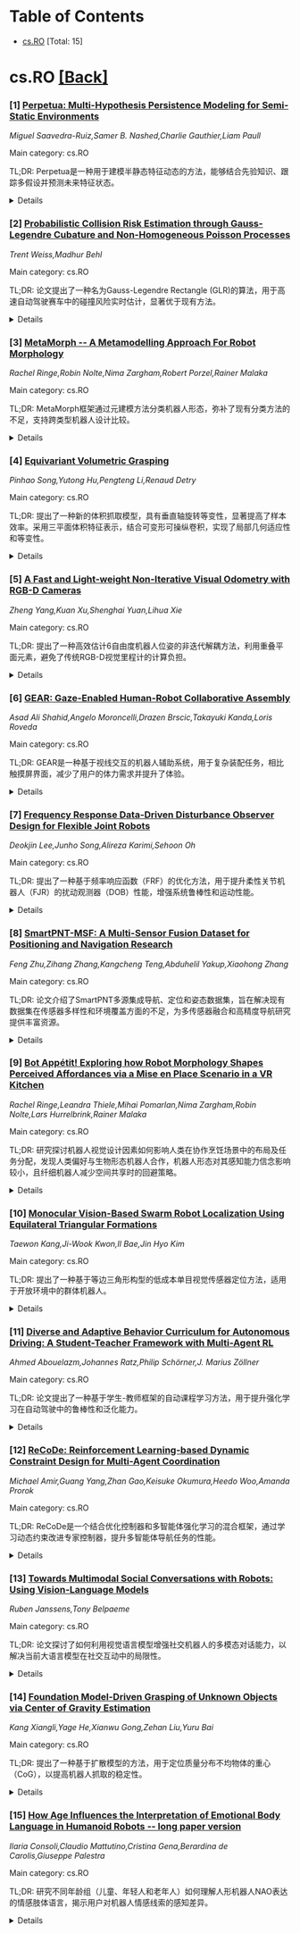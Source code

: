 <div id=toc></div>

# Table of Contents

- [cs.RO](#cs.RO) [Total: 15]


<div id='cs.RO'></div>

# cs.RO [[Back]](#toc)

### [1] [Perpetua: Multi-Hypothesis Persistence Modeling for Semi-Static Environments](https://arxiv.org/abs/2507.18808)
*Miguel Saavedra-Ruiz,Samer B. Nashed,Charlie Gauthier,Liam Paull*

Main category: cs.RO

TL;DR: Perpetua是一种用于建模半静态特征动态的方法，能够结合先验知识、跟踪多假设并预测未来特征状态。


<details>
  <summary>Details</summary>
Motivation: 复杂动态环境中，机器人系统需要处理环境变化，现有算法无法有效预测动态特征的未来状态。

Method: 通过链式混合“持久性”和“涌现性”滤波器，在贝叶斯框架中建模特征消失或重现的概率。

Result: 实验表明，Perpetua在模拟和真实数据中比类似方法更准确，且具有在线适应性和鲁棒性。

Conclusion: Perpetua是一种高效、可扩展且通用的方法，适用于动态环境中的特征状态估计。

Abstract: Many robotic systems require extended deployments in complex, dynamic
environments. In such deployments, parts of the environment may change between
subsequent robot observations. Most robotic mapping or environment modeling
algorithms are incapable of representing dynamic features in a way that enables
predicting their future state. Instead, they opt to filter certain state
observations, either by removing them or some form of weighted averaging. This
paper introduces Perpetua, a method for modeling the dynamics of semi-static
features. Perpetua is able to: incorporate prior knowledge about the dynamics
of the feature if it exists, track multiple hypotheses, and adapt over time to
enable predicting of future feature states. Specifically, we chain together
mixtures of "persistence" and "emergence" filters to model the probability that
features will disappear or reappear in a formal Bayesian framework. The
approach is an efficient, scalable, general, and robust method for estimating
the states of features in an environment, both in the present as well as at
arbitrary future times. Through experiments on simulated and real-world data,
we find that Perpetua yields better accuracy than similar approaches while also
being online adaptable and robust to missing observations.

</details>


### [2] [Probabilistic Collision Risk Estimation through Gauss-Legendre Cubature and Non-Homogeneous Poisson Processes](https://arxiv.org/abs/2507.18819)
*Trent Weiss,Madhur Behl*

Main category: cs.RO

TL;DR: 论文提出了一种名为Gauss-Legendre Rectangle (GLR)的算法，用于高速自动驾驶赛车中的碰撞风险实时估计，显著优于现有方法。


<details>
  <summary>Details</summary>
Motivation: 在高速自动驾驶赛车中，精确的实时碰撞风险估计至关重要，尤其是在车轮对车轮的极小安全距离场景中。现有方法要么过于简化，要么过于保守。

Method: GLR算法结合Gauss-Legendre积分和非齐次泊松过程，分两阶段估计碰撞风险，同时考虑车辆几何形状和轨迹不确定性。

Result: 在446个超车场景的高保真F1赛车模拟中，GLR平均误差减少77%，优于其他五种先进方法，且运行频率达1000Hz。

Conclusion: GLR算法不仅适用于自动驾驶赛车，还可推广到更广泛的运动规划场景。

Abstract: Overtaking in high-speed autonomous racing demands precise, real-time
estimation of collision risk; particularly in wheel-to-wheel scenarios where
safety margins are minimal. Existing methods for collision risk estimation
either rely on simplified geometric approximations, like bounding circles, or
perform Monte Carlo sampling which leads to overly conservative motion planning
behavior at racing speeds. We introduce the Gauss-Legendre Rectangle (GLR)
algorithm, a principled two-stage integration method that estimates collision
risk by combining Gauss-Legendre with a non-homogeneous Poisson process over
time. GLR produces accurate risk estimates that account for vehicle geometry
and trajectory uncertainty. In experiments across 446 overtaking scenarios in a
high-fidelity Formula One racing simulation, GLR outperforms five
state-of-the-art baselines achieving an average error reduction of 77% and
surpassing the next-best method by 52%, all while running at 1000 Hz. The
framework is general and applicable to broader motion planning contexts beyond
autonomous racing.

</details>


### [3] [MetaMorph -- A Metamodelling Approach For Robot Morphology](https://arxiv.org/abs/2507.18820)
*Rachel Ringe,Robin Nolte,Nima Zargham,Robert Porzel,Rainer Malaka*

Main category: cs.RO

TL;DR: MetaMorph框架通过元建模方法分类机器人形态，弥补了现有分类方法的不足，支持跨类型机器人设计比较。


<details>
  <summary>Details</summary>
Motivation: 现有机器人外观分类方法过于宽泛或仅关注拟人化特征，无法全面分类所有类型机器人，限制了设计与交互效果的研究。

Method: 从IEEE Robots Guide中提取222个机器人数据，采用元建模方法构建MetaMorph框架。

Result: MetaMorph提供了结构化方法，支持机器人视觉特征比较和设计优化。

Conclusion: MetaMorph为机器人设计提供了更全面的分类工具，有助于探索设计与交互的关系。

Abstract: Robot appearance crucially shapes Human-Robot Interaction (HRI) but is
typically described via broad categories like anthropomorphic, zoomorphic, or
technical. More precise approaches focus almost exclusively on anthropomorphic
features, which fail to classify robots across all types, limiting the ability
to draw meaningful connections between robot design and its effect on
interaction. In response, we present MetaMorph, a comprehensive framework for
classifying robot morphology. Using a metamodeling approach, MetaMorph was
synthesized from 222 robots in the IEEE Robots Guide, offering a structured
method for comparing visual features. This model allows researchers to assess
the visual distances between robot models and explore optimal design traits
tailored to different tasks and contexts.

</details>


### [4] [Equivariant Volumetric Grasping](https://arxiv.org/abs/2507.18847)
*Pinhao Song,Yutong Hu,Pengteng Li,Renaud Detry*

Main category: cs.RO

TL;DR: 提出了一种新的体积抓取模型，具有垂直轴旋转等变性，显著提高了样本效率。采用三平面体积特征表示，结合可变形可操纵卷积，实现了局部几何适应性和等变性。


<details>
  <summary>Details</summary>
Motivation: 提高抓取模型的样本效率和计算效率，同时保持对旋转的等变性。

Method: 使用三平面特征表示，设计水平面特征对90度旋转等变，其他两平面特征不变。引入可变形可操纵卷积，结合局部几何适应性和等变性。

Result: 模型显著降低了计算和内存成本，并在模拟和实际实验中表现优于非等变模型。

Conclusion: 提出的三平面特征设计和等变模型在抓取任务中表现出高效性和优越性。

Abstract: We propose a new volumetric grasp model that is equivariant to rotations
around the vertical axis, leading to a significant improvement in sample
efficiency. Our model employs a tri-plane volumetric feature representation --
i.e., the projection of 3D features onto three canonical planes. We introduce a
novel tri-plane feature design in which features on the horizontal plane are
equivariant to 90{\deg} rotations, while the sum of features from the other two
planes remains invariant to the same transformations. This design is enabled by
a new deformable steerable convolution, which combines the adaptability of
deformable convolutions with the rotational equivariance of steerable ones.
This allows the receptive field to adapt to local object geometry while
preserving equivariance properties. We further develop equivariant adaptations
of two state-of-the-art volumetric grasp planners, GIGA and IGD. Specifically,
we derive a new equivariant formulation of IGD's deformable attention mechanism
and propose an equivariant generative model of grasp orientations based on flow
matching. We provide a detailed analytical justification of the proposed
equivariance properties and validate our approach through extensive simulated
and real-world experiments. Our results demonstrate that the proposed
projection-based design significantly reduces both computational and memory
costs. Moreover, the equivariant grasp models built on top of our tri-plane
features consistently outperform their non-equivariant counterparts, achieving
higher performance with only a modest computational overhead. Video and code
can be viewed in: https://mousecpn.github.io/evg-page/

</details>


### [5] [A Fast and Light-weight Non-Iterative Visual Odometry with RGB-D Cameras](https://arxiv.org/abs/2507.18886)
*Zheng Yang,Kuan Xu,Shenghai Yuan,Lihua Xie*

Main category: cs.RO

TL;DR: 提出了一种高效估计6自由度机器人位姿的非迭代解耦方法，利用重叠平面元素，避免了传统RGB-D视觉里程计的计算负担。


<details>
  <summary>Details</summary>
Motivation: 传统RGB-D视觉里程计依赖迭代优化和特征提取，计算量大且耗时，需改进。

Method: 通过分离旋转和平移估计，利用平面特征计算旋转矩阵，再使用核互相关器确定平移，避免迭代优化和特征提取。

Result: 在低端i5 CPU上实现71Hz性能，在低纹理退化环境中优于现有方法。

Conclusion: 该方法显著提高了计算效率，适用于低纹理环境。

Abstract: In this paper, we introduce a novel approach for efficiently estimating the
6-Degree-of-Freedom (DoF) robot pose with a decoupled, non-iterative method
that capitalizes on overlapping planar elements. Conventional RGB-D visual
odometry(RGBD-VO) often relies on iterative optimization solvers to estimate
pose and involves a process of feature extraction and matching. This results in
significant computational burden and time delays. To address this, our
innovative method for RGBD-VO separates the estimation of rotation and
translation. Initially, we exploit the overlaid planar characteristics within
the scene to calculate the rotation matrix. Following this, we utilize a kernel
cross-correlator (KCC) to ascertain the translation. By sidestepping the
resource-intensive iterative optimization and feature extraction and alignment
procedures, our methodology offers improved computational efficacy, achieving a
performance of 71Hz on a lower-end i5 CPU. When the RGBD-VO does not rely on
feature points, our technique exhibits enhanced performance in low-texture
degenerative environments compared to state-of-the-art methods.

</details>


### [6] [GEAR: Gaze-Enabled Human-Robot Collaborative Assembly](https://arxiv.org/abs/2507.18947)
*Asad Ali Shahid,Angelo Moroncelli,Drazen Brscic,Takayuki Kanda,Loris Roveda*

Main category: cs.RO

TL;DR: GEAR是一种基于视线交互的机器人辅助系统，用于复杂装配任务，相比触摸屏界面，减少了用户的体力需求并提升了体验。


<details>
  <summary>Details</summary>
Motivation: 复杂装配任务因任务多变性和精确性需求而具有挑战性，需要探索机器人辅助的新方法。

Method: 提出GEAR系统，利用用户视线交互辅助装配任务，并与触摸屏界面进行对比实验。

Result: GEAR在复杂任务中显著减少体力需求，提升用户体验，同时保持高效性能。

Conclusion: 视线交互的GEAR系统在复杂装配任务中优于传统触摸屏界面，具有实际应用潜力。

Abstract: Recent progress in robot autonomy and safety has significantly improved
human-robot interactions, enabling robots to work alongside humans on various
tasks. However, complex assembly tasks still present significant challenges due
to inherent task variability and the need for precise operations. This work
explores deploying robots in an assistive role for such tasks, where the robot
assists by fetching parts while the skilled worker provides high-level guidance
and performs the assembly. We introduce GEAR, a gaze-enabled system designed to
enhance human-robot collaboration by allowing robots to respond to the user's
gaze. We evaluate GEAR against a touch-based interface where users interact
with the robot through a touchscreen. The experimental study involved 30
participants working on two distinct assembly scenarios of varying complexity.
Results demonstrated that GEAR enabled participants to accomplish the assembly
with reduced physical demand and effort compared to the touchscreen interface,
especially for complex tasks, maintaining great performance, and receiving
objects effectively. Participants also reported enhanced user experience while
performing assembly tasks. Project page: sites.google.com/view/gear-hri

</details>


### [7] [Frequency Response Data-Driven Disturbance Observer Design for Flexible Joint Robots](https://arxiv.org/abs/2507.18979)
*Deokjin Lee,Junho Song,Alireza Karimi,Sehoon Oh*

Main category: cs.RO

TL;DR: 提出了一种基于频率响应函数（FRF）的优化方法，用于提升柔性关节机器人（FJR）的扰动观测器（DOB）性能，增强系统鲁棒性和运动性能。


<details>
  <summary>Details</summary>
Motivation: 柔性关节机器人（FJR）的动态特性因关节弹性和系统参数变化而复杂化，传统扰动观测器（DOB）设计保守，性能受限。

Method: 采用频率响应函数（FRF）优化方法，最大化控制带宽并抑制振动，同时通过奈奎斯特稳定性准则验证闭环稳定性。

Result: 实验验证表明，该方法显著提升了系统鲁棒性和运动性能，即使在关节弹性和系统变化条件下。

Conclusion: FRF优化方法有效解决了柔性关节机器人中DOB性能受限的问题，为复杂动态系统控制提供了新思路。

Abstract: Motion control of flexible joint robots (FJR) is challenged by inherent
flexibility and configuration-dependent variations in system dynamics. While
disturbance observers (DOB) can enhance system robustness, their performance is
often limited by the elasticity of the joints and the variations in system
parameters, which leads to a conservative design of the DOB. This paper
presents a novel frequency response function (FRF)-based optimization method
aimed at improving DOB performance, even in the presence of flexibility and
system variability. The proposed method maximizes control bandwidth and
effectively suppresses vibrations, thus enhancing overall system performance.
Closed-loop stability is rigorously proven using the Nyquist stability
criterion. Experimental validation on a FJR demonstrates that the proposed
approach significantly improves robustness and motion performance, even under
conditions of joint flexibility and system variation.

</details>


### [8] [SmartPNT-MSF: A Multi-Sensor Fusion Dataset for Positioning and Navigation Research](https://arxiv.org/abs/2507.19079)
*Feng Zhu,Zihang Zhang,Kangcheng Teng,Abduhelil Yakup,Xiaohong Zhang*

Main category: cs.RO

TL;DR: 论文介绍了SmartPNT多源集成导航、定位和姿态数据集，旨在解决现有数据集在传感器多样性和环境覆盖方面的不足，为多传感器融合和高精度导航研究提供丰富资源。


<details>
  <summary>Details</summary>
Motivation: 现有数据集在传感器多样性和环境覆盖方面存在局限，阻碍了高精度导航和定位技术的发展。

Method: 数据集整合了GNSS、IMU、光学相机和LiDAR等多传感器数据，并详细记录了传感器配置、坐标系定义和校准过程。

Result: 通过VINS-Mono和LIO-SAM等SLAM算法验证，数据集适用于复杂环境中的高级导航研究。

Conclusion: 该数据集填补了传感器多样性、数据可访问性和环境代表性方面的空白，推动了导航技术的创新。

Abstract: High-precision navigation and positioning systems are critical for
applications in autonomous vehicles and mobile mapping, where robust and
continuous localization is essential. To test and enhance the performance of
algorithms, some research institutions and companies have successively
constructed and publicly released datasets. However, existing datasets still
suffer from limitations in sensor diversity and environmental coverage. To
address these shortcomings and advance development in related fields, the
SmartPNT Multisource Integrated Navigation, Positioning, and Attitude Dataset
has been developed. This dataset integrates data from multiple sensors,
including Global Navigation Satellite Systems (GNSS), Inertial Measurement
Units (IMU), optical cameras, and LiDAR, to provide a rich and versatile
resource for research in multi-sensor fusion and high-precision navigation. The
dataset construction process is thoroughly documented, encompassing sensor
configurations, coordinate system definitions, and calibration procedures for
both cameras and LiDAR. A standardized framework for data collection and
processing ensures consistency and scalability, enabling large-scale analysis.
Validation using state-of-the-art Simultaneous Localization and Mapping (SLAM)
algorithms, such as VINS-Mono and LIO-SAM, demonstrates the dataset's
applicability for advanced navigation research. Covering a wide range of
real-world scenarios, including urban areas, campuses, tunnels, and suburban
environments, the dataset offers a valuable tool for advancing navigation
technologies and addressing challenges in complex environments. By providing a
publicly accessible, high-quality dataset, this work aims to bridge gaps in
sensor diversity, data accessibility, and environmental representation,
fostering further innovation in the field.

</details>


### [9] [Bot Appétit! Exploring how Robot Morphology Shapes Perceived Affordances via a Mise en Place Scenario in a VR Kitchen](https://arxiv.org/abs/2507.19082)
*Rachel Ringe,Leandra Thiele,Mihai Pomarlan,Nima Zargham,Robin Nolte,Lars Hurrelbrink,Rainer Malaka*

Main category: cs.RO

TL;DR: 研究探讨机器人视觉设计因素如何影响人类在协作烹饪场景中的布局及任务分配，发现人类偏好与生物形态机器人合作，机器人形态对其感知能力信念影响较小，且纤细机器人减少空间共享时的回避策略。


<details>
  <summary>Details</summary>
Motivation: 探索机器人视觉设计对人类协作行为的影响，特别是在烹饪场景中，以优化人机协作体验。

Method: 在VR环境中，参与者与不同形态的机器人共同布置厨房，收集布局数据、口头思考和问卷回答，进行多模态分析。

Result: 提出假设：人类偏好生物形态机器人；机器人形态对感知能力信念影响较小；纤细机器人减少空间共享时的回避策略。

Conclusion: 研究为后续验证假设奠定了基础，未来将进一步验证这些发现。

Abstract: This study explores which factors of the visual design of a robot may
influence how humans would place it in a collaborative cooking scenario and how
these features may influence task delegation. Human participants were placed in
a Virtual Reality (VR) environment and asked to set up a kitchen for cooking
alongside a robot companion while considering the robot's morphology. We
collected multimodal data for the arrangements created by the participants,
transcripts of their think-aloud as they were performing the task, and
transcripts of their answers to structured post-task questionnaires. Based on
analyzing this data, we formulate several hypotheses: humans prefer to
collaborate with biomorphic robots; human beliefs about the sensory
capabilities of robots are less influenced by the morphology of the robot than
beliefs about action capabilities; and humans will implement fewer avoidance
strategies when sharing space with gracile robots. We intend to verify these
hypotheses in follow-up studies.

</details>


### [10] [Monocular Vision-Based Swarm Robot Localization Using Equilateral Triangular Formations](https://arxiv.org/abs/2507.19100)
*Taewon Kang,Ji-Wook Kwon,Il Bae,Jin Hyo Kim*

Main category: cs.RO

TL;DR: 提出了一种基于等边三角形构型的低成本单目视觉传感器定位方法，适用于开放环境中的群体机器人。


<details>
  <summary>Details</summary>
Motivation: 为低成本单目视觉传感器的群体机器人开发一种在开放空间中无需地标或定位基础设施的精确定位系统。

Method: 利用等边三角形的几何特性，通过机器人间的一维横向距离信息估计二维位置。

Result: 实验和仿真表明，随着时间推移，该方法的定位误差显著低于传统的航位推算法。

Conclusion: 该方法在开放环境中为低成本群体机器人提供了有效的定位解决方案。

Abstract: Localization of mobile robots is crucial for deploying robots in real-world
applications such as search and rescue missions. This work aims to develop an
accurate localization system applicable to swarm robots equipped only with
low-cost monocular vision sensors and visual markers. The system is designed to
operate in fully open spaces, without landmarks or support from positioning
infrastructures. To achieve this, we propose a localization method based on
equilateral triangular formations. By leveraging the geometric properties of
equilateral triangles, the accurate two-dimensional position of each
participating robot is estimated using one-dimensional lateral distance
information between robots, which can be reliably and accurately obtained with
a low-cost monocular vision sensor. Experimental and simulation results
demonstrate that, as travel time increases, the positioning error of the
proposed method becomes significantly smaller than that of a conventional
dead-reckoning system, another low-cost localization approach applicable to
open environments.

</details>


### [11] [Diverse and Adaptive Behavior Curriculum for Autonomous Driving: A Student-Teacher Framework with Multi-Agent RL](https://arxiv.org/abs/2507.19146)
*Ahmed Abouelazm,Johannes Ratz,Philip Schörner,J. Marius Zöllner*

Main category: cs.RO

TL;DR: 论文提出了一种基于学生-教师框架的自动课程学习方法，用于提升强化学习在自动驾驶中的鲁棒性和泛化能力。


<details>
  <summary>Details</summary>
Motivation: 自动驾驶在复杂交通环境中面临挑战，现有强化学习方法依赖规则生成的交通场景，泛化能力有限，且缺乏对常规驾驶行为的平衡。

Method: 采用学生-教师框架，教师通过基于图的多智能体强化学习动态生成不同难度的交通行为，学生则通过深度强化学习在部分可观测条件下训练。

Result: 实验表明，教师能生成多样化的交通行为，学生通过自动课程学习在奖励和驾驶表现上优于基于规则训练的智能体。

Conclusion: 自动课程学习方法有效提升了自动驾驶策略的鲁棒性和覆盖范围，为复杂交通场景下的强化学习提供了新思路。

Abstract: Autonomous driving faces challenges in navigating complex real-world traffic,
requiring safe handling of both common and critical scenarios. Reinforcement
learning (RL), a prominent method in end-to-end driving, enables agents to
learn through trial and error in simulation. However, RL training often relies
on rule-based traffic scenarios, limiting generalization. Additionally, current
scenario generation methods focus heavily on critical scenarios, neglecting a
balance with routine driving behaviors. Curriculum learning, which
progressively trains agents on increasingly complex tasks, is a promising
approach to improving the robustness and coverage of RL driving policies.
However, existing research mainly emphasizes manually designed curricula,
focusing on scenery and actor placement rather than traffic behavior dynamics.
This work introduces a novel student-teacher framework for automatic curriculum
learning. The teacher, a graph-based multi-agent RL component, adaptively
generates traffic behaviors across diverse difficulty levels. An adaptive
mechanism adjusts task difficulty based on student performance, ensuring
exposure to behaviors ranging from common to critical. The student, though
exchangeable, is realized as a deep RL agent with partial observability,
reflecting real-world perception constraints. Results demonstrate the teacher's
ability to generate diverse traffic behaviors. The student, trained with
automatic curricula, outperformed agents trained on rule-based traffic,
achieving higher rewards and exhibiting balanced, assertive driving.

</details>


### [12] [ReCoDe: Reinforcement Learning-based Dynamic Constraint Design for Multi-Agent Coordination](https://arxiv.org/abs/2507.19151)
*Michael Amir,Guang Yang,Zhan Gao,Keisuke Okumura,Heedo Woo,Amanda Prorok*

Main category: cs.RO

TL;DR: ReCoDe是一个结合优化控制器和多智能体强化学习的混合框架，通过学习动态约束改进专家控制器，提升多智能体导航任务的性能。


<details>
  <summary>Details</summary>
Motivation: 在多智能体环境中，手工设计的约束可能无法满足复杂协调需求，因此需要一种更灵活的方法来改进现有控制器。

Method: ReCoDe通过局部通信学习动态约束，结合优化控制器和强化学习的优势，动态调整对专家控制器的依赖。

Result: 在需要复杂协调的多智能体导航任务中，ReCoDe优于手工控制器、其他混合方法和标准MARL基线。

Conclusion: 保留用户定义的控制器并动态调整其依赖程度，比从头学习更高效，ReCoDe为此提供了理论和实证支持。

Abstract: Constraint-based optimization is a cornerstone of robotics, enabling the
design of controllers that reliably encode task and safety requirements such as
collision avoidance or formation adherence. However, handcrafted constraints
can fail in multi-agent settings that demand complex coordination. We introduce
ReCoDe--Reinforcement-based Constraint Design--a decentralized, hybrid
framework that merges the reliability of optimization-based controllers with
the adaptability of multi-agent reinforcement learning. Rather than discarding
expert controllers, ReCoDe improves them by learning additional, dynamic
constraints that capture subtler behaviors, for example, by constraining agent
movements to prevent congestion in cluttered scenarios. Through local
communication, agents collectively constrain their allowed actions to
coordinate more effectively under changing conditions. In this work, we focus
on applications of ReCoDe to multi-agent navigation tasks requiring intricate,
context-based movements and consensus, where we show that it outperforms purely
handcrafted controllers, other hybrid approaches, and standard MARL baselines.
We give empirical (real robot) and theoretical evidence that retaining a
user-defined controller, even when it is imperfect, is more efficient than
learning from scratch, especially because ReCoDe can dynamically change the
degree to which it relies on this controller.

</details>


### [13] [Towards Multimodal Social Conversations with Robots: Using Vision-Language Models](https://arxiv.org/abs/2507.19196)
*Ruben Janssens,Tony Belpaeme*

Main category: cs.RO

TL;DR: 论文探讨了如何利用视觉语言模型增强社交机器人的多模态对话能力，以解决当前大语言模型在社交互动中的局限性。


<details>
  <summary>Details</summary>
Motivation: 当前大语言模型在社交机器人中缺乏多模态交互能力，无法充分利用视觉等模态信息进行社交对话。

Method: 提出利用视觉语言模型处理广泛的视觉信息，并描述其适应社交机器人场景的方法及技术挑战。

Result: 视觉语言模型能够为自主社交机器人提供足够通用的多模态处理能力。

Conclusion: 论文总结了视觉语言模型在社交机器人中的应用潜力，并讨论了评估实践。

Abstract: Large language models have given social robots the ability to autonomously
engage in open-domain conversations. However, they are still missing a
fundamental social skill: making use of the multiple modalities that carry
social interactions. While previous work has focused on task-oriented
interactions that require referencing the environment or specific phenomena in
social interactions such as dialogue breakdowns, we outline the overall needs
of a multimodal system for social conversations with robots. We then argue that
vision-language models are able to process this wide range of visual
information in a sufficiently general manner for autonomous social robots. We
describe how to adapt them to this setting, which technical challenges remain,
and briefly discuss evaluation practices.

</details>


### [14] [Foundation Model-Driven Grasping of Unknown Objects via Center of Gravity Estimation](https://arxiv.org/abs/2507.19242)
*Kang Xiangli,Yage He,Xianwu Gong,Zehan Liu,Yuru Bai*

Main category: cs.RO

TL;DR: 提出了一种基于扩散模型的方法，用于定位质量分布不均物体的重心（CoG），以提高机器人抓取的稳定性。


<details>
  <summary>Details</summary>
Motivation: 现有基于关键点或功能驱动的方法在抓取质量分布不均物体时存在局限性，导致姿态不稳定。

Method: 构建了包含790张图像的数据集，标注了CoG关键点，并开发了基于基础模型的视觉驱动框架。

Result: 实验表明，该方法比传统关键点方法成功率提高49%，比最新功能驱动方法提高11%，且在未见物体上CoG定位准确率达76%。

Conclusion: 该方法为精确稳定的抓取任务提供了新解决方案。

Abstract: This study presents a grasping method for objects with uneven mass
distribution by leveraging diffusion models to localize the center of gravity
(CoG) on unknown objects. In robotic grasping, CoG deviation often leads to
postural instability, where existing keypoint-based or affordance-driven
methods exhibit limitations. We constructed a dataset of 790 images featuring
unevenly distributed objects with keypoint annotations for CoG localization. A
vision-driven framework based on foundation models was developed to achieve
CoG-aware grasping. Experimental evaluations across real-world scenarios
demonstrate that our method achieves a 49\% higher success rate compared to
conventional keypoint-based approaches and an 11\% improvement over
state-of-the-art affordance-driven methods. The system exhibits strong
generalization with a 76\% CoG localization accuracy on unseen objects,
providing a novel solution for precise and stable grasping tasks.

</details>


### [15] [How Age Influences the Interpretation of Emotional Body Language in Humanoid Robots -- long paper version](https://arxiv.org/abs/2507.19335)
*Ilaria Consoli,Claudio Mattutino,Cristina Gena,Berardina de Carolis,Giuseppe Palestra*

Main category: cs.RO

TL;DR: 研究不同年龄组（儿童、年轻人和老年人）如何理解人形机器人NAO表达的情感肢体语言，揭示用户对机器人情感线索的感知差异。


<details>
  <summary>Details</summary>
Motivation: 探讨用户如何感知和响应机器人情感线索，评估机器人对不同年龄组的情感传达效果。

Method: 通过收集老年人数据并与年轻人和儿童数据对比，分析年龄组间的异同。

Result: 年轻人和老年人对情感的理解更相似，但与年轻人存在差异。

Conclusion: 年龄影响对机器人情感肢体语言的解读，年轻人和老年人表现相似，但与年轻人不同。

Abstract: This paper presents an empirical study investigating how individuals across
different age groups, children, young and older adults, interpret emotional
body language expressed by the humanoid robot NAO. The aim is to offer insights
into how users perceive and respond to emotional cues from robotic agents,
through an empirical evaluation of the robot's effectiveness in conveying
emotions to different groups of users. By analyzing data collected from elderly
participants and comparing these findings with previously gathered data from
young adults and children, the study highlights similarities and differences
between the groups, with younger and older users more similar but different
from young adults.

</details>
